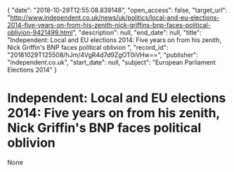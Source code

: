 {
  "date": "2018-10-29T12:55:08.839148", 
  "open_access": false, 
  "target_url": "http://www.independent.co.uk/news/uk/politics/local-and-eu-elections-2014-five-years-on-from-his-zenith-nick-griffins-bnp-faces-political-oblivion-9421499.html", 
  "description": null, 
  "end_date": null, 
  "title": "Independent:  Local and EU elections 2014: Five years on from his zenith, Nick Griffin's BNP faces political oblivion ", 
  "record_id": "20181029T125508/hJm/4VgR4d7d9ZgOT0iVHw==", 
  "publisher": "independent.co.uk", 
  "start_date": null, 
  "subject": "European Parliament Elections 2014"
}

# Independent:  Local and EU elections 2014: Five years on from his zenith, Nick Griffin's BNP faces political oblivion 

None